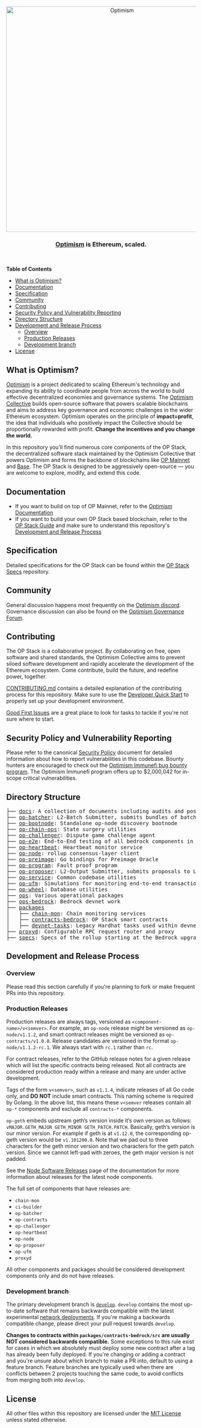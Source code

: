 <div align="center">
  <br />
  <br />
  <a href="https://optimism.io"><img alt="Optimism" src="https://raw.githubusercontent.com/ethereum-optimism/brand-kit/main/assets/svg/OPTIMISM-R.svg" width=600></a>
  <br />
  <h3><a href="https://optimism.io">Optimism</a> is Ethereum, scaled.</h3>
  <br />
</div>

<!-- START doctoc generated TOC please keep comment here to allow auto update -->
<!-- DON'T EDIT THIS SECTION, INSTEAD RE-RUN doctoc TO UPDATE -->
**Table of Contents**

- [What is Optimism?](#what-is-optimism)
- [Documentation](#documentation)
- [Specification](#specification)
- [Community](#community)
- [Contributing](#contributing)
- [Security Policy and Vulnerability Reporting](#security-policy-and-vulnerability-reporting)
- [Directory Structure](#directory-structure)
- [Development and Release Process](#development-and-release-process)
  - [Overview](#overview)
  - [Production Releases](#production-releases)
  - [Development branch](#development-branch)
- [License](#license)

<!-- END doctoc generated TOC please keep comment here to allow auto update -->

## What is Optimism?

[Optimism](https://www.optimism.io/) is a project dedicated to scaling Ethereum's technology and expanding its ability to coordinate people from across the world to build effective decentralized economies and governance systems. The [Optimism Collective](https://www.optimism.io/vision) builds open-source software that powers scalable blockchains and aims to address key governance and economic challenges in the wider Ethereum ecosystem. Optimism operates on the principle of **impact=profit**, the idea that individuals who positively impact the Collective should be proportionally rewarded with profit. **Change the incentives and you change the world.**

In this repository you'll find numerous core components of the OP Stack, the decentralized software stack maintained by the Optimism Collective that powers Optimism and forms the backbone of blockchains like [OP Mainnet](https://explorer.optimism.io/) and [Base](https://base.org). The OP Stack is designed to be aggressively open-source — you are welcome to explore, modify, and extend this code.

## Documentation

- If you want to build on top of OP Mainnet, refer to the [Optimism Documentation](https://docs.optimism.io)
- If you want to build your own OP Stack based blockchain, refer to the [OP Stack Guide](https://docs.optimism.io/stack/getting-started) and make sure to understand this repository's [Development and Release Process](#development-and-release-process)

## Specification

Detailed specifications for the OP Stack can be found within the [OP Stack Specs](https://github.com/ethereum-optimism/specs) repository.

## Community

General discussion happens most frequently on the [Optimism discord](https://discord.gg/optimism).
Governance discussion can also be found on the [Optimism Governance Forum](https://gov.optimism.io/).

## Contributing

The OP Stack is a collaborative project. By collaborating on free, open software and shared standards, the Optimism Collective aims to prevent siloed software development and rapidly accelerate the development of the Ethereum ecosystem. Come contribute, build the future, and redefine power, together.

[CONTRIBUTING.md](./CONTRIBUTING.md) contains a detailed explanation of the contributing process for this repository. Make sure to use the [Developer Quick Start](./CONTRIBUTING.md#development-quick-start) to properly set up your development environment.

[Good First Issues](https://github.com/ethereum-optimism/optimism/issues?q=is:open+is:issue+label:D-good-first-issue) are a great place to look for tasks to tackle if you're not sure where to start.

## Security Policy and Vulnerability Reporting

Please refer to the canonical [Security Policy](https://github.com/ethereum-optimism/.github/blob/master/SECURITY.md) document for detailed information about how to report vulnerabilities in this codebase.
Bounty hunters are encouraged to check out the [Optimism Immunefi bug bounty program](https://immunefi.com/bounty/optimism/).
The Optimism Immunefi program offers up to $2,000,042 for in-scope critical vulnerabilities.

## Directory Structure

<pre>
├── <a href="./docs">docs</a>: A collection of documents including audits and post-mortems
├── <a href="./op-batcher">op-batcher</a>: L2-Batch Submitter, submits bundles of batches to L1
├── <a href="./op-bootnode">op-bootnode</a>: Standalone op-node discovery bootnode
├── <a href="./op-chain-ops">op-chain-ops</a>: State surgery utilities
├── <a href="./op-challenger">op-challenger</a>: Dispute game challenge agent
├── <a href="./op-e2e">op-e2e</a>: End-to-End testing of all bedrock components in Go
├── <a href="./op-heartbeat">op-heartbeat</a>: Heartbeat monitor service
├── <a href="./op-node">op-node</a>: rollup consensus-layer client
├── <a href="./op-preimage">op-preimage</a>: Go bindings for Preimage Oracle
├── <a href="./op-program">op-program</a>: Fault proof program
├── <a href="./op-proposer">op-proposer</a>: L2-Output Submitter, submits proposals to L1
├── <a href="./op-service">op-service</a>: Common codebase utilities
├── <a href="./op-ufm">op-ufm</a>: Simulations for monitoring end-to-end transaction latency
├── <a href="./op-wheel">op-wheel</a>: Database utilities
├── <a href="./ops">ops</a>: Various operational packages
├── <a href="./ops-bedrock">ops-bedrock</a>: Bedrock devnet work
├── <a href="./packages">packages</a>
│   ├── <a href="./packages/chain-mon">chain-mon</a>: Chain monitoring services
│   ├── <a href="./packages/contracts-bedrock">contracts-bedrock</a>: OP Stack smart contracts
│   ├── <a href="./packages/devnet-tasks">devnet-tasks</a>: Legacy Hardhat tasks used within devnet CI tests
├── <a href="./proxyd">proxyd</a>: Configurable RPC request router and proxy
├── <a href="./specs">specs</a>: Specs of the rollup starting at the Bedrock upgrade
</pre>

## Development and Release Process

### Overview

Please read this section carefully if you're planning to fork or make frequent PRs into this repository.

### Production Releases

Production releases are always tags, versioned as `<component-name>/v<semver>`.
For example, an `op-node` release might be versioned as `op-node/v1.1.2`, and  smart contract releases might be versioned as `op-contracts/v1.0.0`.
Release candidates are versioned in the format `op-node/v1.1.2-rc.1`.
We always start with `rc.1` rather than `rc`.

For contract releases, refer to the GitHub release notes for a given release which will list the specific contracts being released. Not all contracts are considered production ready within a release and many are under active development.

Tags of the form `v<semver>`, such as `v1.1.4`, indicate releases of all Go code only, and **DO NOT** include smart contracts.
This naming scheme is required by Golang.
In the above list, this means these `v<semver` releases contain all `op-*` components and exclude all `contracts-*` components.

`op-geth` embeds upstream geth’s version inside it’s own version as follows: `vMAJOR.GETH_MAJOR GETH_MINOR GETH_PATCH.PATCH`.
Basically, geth’s version is our minor version.
For example if geth is at `v1.12.0`, the corresponding op-geth version would be `v1.101200.0`.
Note that we pad out to three characters for the geth minor version and two characters for the geth patch version.
Since we cannot left-pad with zeroes, the geth major version is not padded.

See the [Node Software Releases](https://docs.optimism.io/builders/node-operators/releases) page of the documentation for more information about releases for the latest node components.

The full set of components that have releases are:

- `chain-mon`
- `ci-builder`
- `op-batcher`
- `op-contracts`
- `op-challenger`
- `op-heartbeat`
- `op-node`
- `op-proposer`
- `op-ufm`
- `proxyd`

All other components and packages should be considered development components only and do not have releases.

### Development branch

The primary development branch is [`develop`](https://github.com/ethereum-optimism/optimism/tree/develop/).
`develop` contains the most up-to-date software that remains backwards compatible with the latest experimental [network deployments](https://community.optimism.io/docs/useful-tools/networks/).
If you're making a backwards compatible change, please direct your pull request towards `develop`.

**Changes to contracts within `packages/contracts-bedrock/src` are usually NOT considered backwards compatible.**
Some exceptions to this rule exist for cases in which we absolutely must deploy some new contract after a tag has already been fully deployed.
If you're changing or adding a contract and you're unsure about which branch to make a PR into, default to using a feature branch.
Feature branches are typically used when there are conflicts between 2 projects touching the same code, to avoid conflicts from merging both into `develop`.

## License

All other files within this repository are licensed under the [MIT License](https://github.com/ethereum-optimism/optimism/blob/master/LICENSE) unless stated otherwise.
